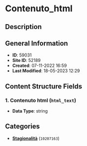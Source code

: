 # Contenuto_html

## Description

## General Information
- **ID**: 59031
- **Site ID**: 52189
- **Created**: 07-11-2022 16:59
- **Last Modified**: 18-05-2023 12:29

## Content Structure Fields
### 1. Contenuto html (`html_text`) 
- **Data Type**: string

## Categories
- **[Stagionalità](../../categories/stagionalità.md)** (`10207163`) 
